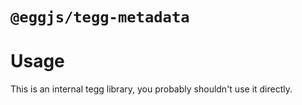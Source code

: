 # `@eggjs/tegg-metadata`

# Usage

This is an internal tegg library, you probably shouldn't use it directly.
